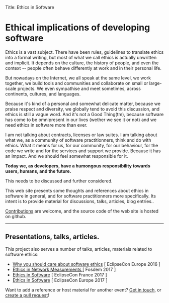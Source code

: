 Title: Ethics in Software

# Ethical implications of developing software

Ethics is a vast subject. There have been rules, guidelines to translate ethics into a formal writing, but most of what we call ethics is actually unwritten and implicit. It depends on the culture, the history of people, and even the context -- people often behave differently at work and in their personal life.

But nowadays on the Internet, we all speak at the same level, we work together, we build tools and communities and collaborate on small or large-scale projects. We even sympathise and meet sometimes, across continents, cultures, and languages.

Because it's kind of a personal and somewhat delicate matter, because we praise respect and diversity, we globally tend to avoid this discussion, and ethics is still a vague word. And it's not a Good Thing(tm), because software has come to be omnipresent in our lives (wether we see it or not) and we need ethics in software more than ever.

I am not talking about contracts, licenses or law suites. I am talking about what we, as a community of software practitionners, think and do with ethics. What it means for us, for our community, for our behaviour, for the code we write and for the services and support we provide. Because it has an impact. And we should feel somewhat responsible for it.

**Today we, as developers, have a humongous responsibility towards users, humans, and the future.**

This needs to be discussed and further considered.

This web site presents some thoughts and references about ethics in software in general, and for software practitionners more specifically. Its intent is to provide material for discussions, talks, articles, blog entries..

[Contributions](/about.html) are welcome, and the source code of the web site is hosted on github.

-----

## Presentations, talks, articles.

This project also serves a number of talks, articles, materials related to software ethics:

* [Why you should care about software ethics](https://www.eclipsecon.org/europe2016/session/heres-why-you-should-care-about-ethics-software-development) [ EclipseCon Europe 2016 ]
* [Ethics in Network Measurements ](https://archive.fosdem.org/2017/schedule/event/network_measurement_ethics/) [ Fosdem 2017 ]
* [Ethics in Software](/talks/2017_eclipsecon_france/index.html) [ EclipseCon France 2017 ]
* [Ethics in Software](/talks/2017_eclipsecon_europe/index.html) [ EclipseCon Europe 2017 ]

Want to add a reference or host material for another event? [Get in touch](/contact.html), or [create a pull request](https://github.com/borisbaldassari/software-ethics)!

